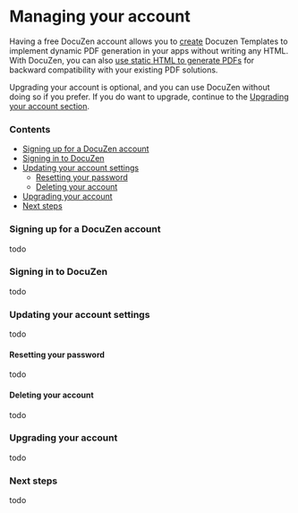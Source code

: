 # Managing your account

Having a free DocuZen account allows you to [create](generating-your-first-pdf.md) Docuzen Templates to implement dynamic PDF generation in your apps without writing any HTML. With DocuZen, you can also [use static HTML to generate PDFs](../generating-pdfs/generating-pdfs-from-html.md) for backward compatibility with your existing PDF solutions.

Upgrading your account is optional, and you can use DocuZen without doing so if you prefer. If you do want to upgrade, continue to the [Upgrading your account section](managing-your-account.md#upgrading-your-account).

### Contents

* [Signing up for a DocuZen account](managing-your-account.md#signing-up-for-a-docuzen-account)
* [Signing in to DocuZen](managing-your-account.md#signing-in-to-docuzen)
* [Updating your account settings](managing-your-account.md#updating-your-account-settings)
  * [Resetting your password](managing-your-account.md#resetting-your-password)
  * [Deleting your account](managing-your-account.md#deleting-your-account)
* [Upgrading your account](managing-your-account.md#upgrading-your-account)
* [Next steps](managing-your-account.md#next-steps)

### Signing up for a DocuZen account

todo

### Signing in to DocuZen

todo

### Updating your account settings

todo

#### Resetting your password

todo

#### Deleting your account

todo

### Upgrading your account

todo

### Next steps

todo
